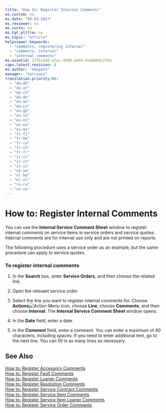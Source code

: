 ```yaml
---
title: "How to: Register Internal Comments"
ms.custom: na
ms.date: "03-03-2017"
ms.reviewer: na
ms.suite: na
ms.tgt_pltfrm: na
ms.topic: "article"
helpviewer_keywords: 
  - "comments, registering internal"
  - "comments, internal"
  - "internal comments"
ms.assetid: 17fbc848-afac-49d8-a609-9c68d0dc2f64
caps.latest.revision: 8
ms.author: "edupont"
manager: "terryaus"
translation.priority.ht: 
  - "da-dk"
  - "de-at"
  - "de-ch"
  - "de-de"
  - "en-au"
  - "en-ca"
  - "en-gb"
  - "en-in"
  - "en-nz"
  - "es-es"
  - "es-mx"
  - "fi-fi"
  - "fr-be"
  - "fr-ca"
  - "fr-ch"
  - "fr-fr"
  - "is-is"
  - "it-ch"
  - "it-it"
  - "nb-no"
  - "nl-be"
  - "nl-nl"
  - "ru-ru"
  - "sv-se"
---
```

# How to: Register Internal Comments
You can use the **Internal Service Comment Sheet** window to register internal comments on service items in service orders and service quotes. Internal comments are for internal use only and are not printed on reports.  
  
 The following procedure uses a service order as an example, but the same procedure can apply to service quotes.  
  
### To register internal comments  
  
1.  In the **Search** box, enter **Service Orders**, and then choose the related link.  
  
2.  Open the relevant service order.  
  
3.  Select the line you want to register internal comments for. Choose **Actions**![Action Menu icon](../DesignAndEngineering/media/actionmenuicon.png "actionMenuIcon"), choose **Line**, choose **Comments**, and then choose **Internal**. The **Internal Service Comment Sheet** window opens.  
  
4.  In the **Date** field, enter a date.  
  
5.  In the **Comment** field, enter a comment. You can enter a maximum of 80 characters, including spaces. If you need to enter additional text, go to the next line. You can fill in as many lines as necessary.  
  
## See Also  
 [How to: Register Accessory Comments](../Service/how-to-register-accessory-comments.md)   
 [How to: Register Fault Comments](../Service/how-to-register-fault-comments.md)   
 [How to: Register Loaner Comments](../Service/how-to-register-loaner-comments.md)   
 [How to: Register Resolution Comments](../Service/how-to-register-resolution-comments.md)   
 [How to: Register Service Contract Comments](../Service/how-to-register-service-contract-comments.md)   
 [How to: Register Service Item Comments](../Service/how-to-register-service-item-comments.md)   
 [How to: Register Service Item Loaner Comments](../Service/how-to-register-service-item-loaner-comments.md)   
 [How to: Register Service Order Comments](../Service/how-to-register-service-order-comments.md)